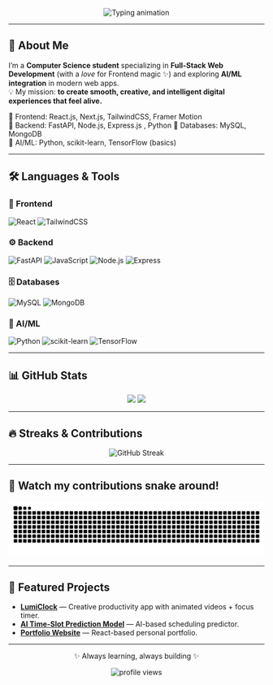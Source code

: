 <!-- Banner / Header -->
<p align="center">
  <img src="https://readme-typing-svg.herokuapp.com?font=Fira+Code&weight=600&size=24&pause=1000&color=36BCF7&center=true&vCenter=true&width=600&lines=Hey%2C+I'm+Ashmita+Sen+Roy+✨;Full+Stack+Developer+%7C+Frontend+Specialist;" alt="Typing animation" />
</p>

---

## 🚀 About Me  
I’m a **Computer Science student** specializing in **Full-Stack Web Development** (with a *love* for Frontend magic ✨) and exploring **AI/ML integration** in modern web apps.  
💡 My mission: **to create smooth, creative, and intelligent digital experiences that feel alive.**  

🔹 Frontend: React.js, Next.js, TailwindCSS, Framer Motion  
🔹 Backend: FastAPI, Node.js, Express.js , Python 
🔹 Databases: MySQL, MongoDB  
🔹 AI/ML: Python, scikit-learn, TensorFlow (basics)  

---

## 🛠 Languages & Tools  

### 🎨 Frontend
![React](https://img.shields.io/badge/-React-61DAFB?style=for-the-badge&logo=react&logoColor=black)
![TailwindCSS](https://img.shields.io/badge/-TailwindCSS-38B2AC?style=for-the-badge&logo=tailwindcss)

### ⚙ Backend
![FastAPI](https://img.shields.io/badge/-FastAPI-009688?style=for-the-badge&logo=fastapi)
![JavaScript](https://img.shields.io/badge/-JavaScript-F7DF1E?style=for-the-badge&logo=javascript&logoColor=black)
![Node.js](https://img.shields.io/badge/-Node.js-339933?style=for-the-badge&logo=nodedotjs)
![Express](https://img.shields.io/badge/-Express-000000?style=for-the-badge&logo=express)

### 🗄 Databases
![MySQL](https://img.shields.io/badge/-MySQL-4479A1?style=for-the-badge&logo=mysql&logoColor=white)
![MongoDB](https://img.shields.io/badge/-MongoDB-47A248?style=for-the-badge&logo=mongodb)

### 🤖 AI/ML
![Python](https://img.shields.io/badge/-Python-3776AB?style=for-the-badge&logo=python)
![scikit-learn](https://img.shields.io/badge/-Scikit%20Learn-F7931E?style=for-the-badge&logo=scikitlearn)
![TensorFlow](https://img.shields.io/badge/-TensorFlow-FF6F00?style=for-the-badge&logo=tensorflow)

---

## 📊 GitHub Stats  
<p align="center">
  <img src="https://github-readme-stats.vercel.app/api?username=ashmitasenroy&show_icons=true&theme=radical" height="165"/>
  <img src="https://github-readme-stats.vercel.app/api/top-langs/?username=ashmitasenroy&layout=compact&theme=radical" height="165"/>
</p>

---

## 🔥 Streaks & Contributions  
<p align="center">
  <img src="https://streak-stats.demolab.com?user=ashmitasenroy&theme=radical" alt="GitHub Streak" />
</p>

---

## 🐍 Watch my contributions snake around!  
<p align="center">
  <picture>
    <source media="(prefers-color-scheme: dark)" srcset="https://raw.githubusercontent.com/ashmitasenroy/ashmitasenroy/output/github-contribution-grid-snake-dark.svg" />
    <source media="(prefers-color-scheme: light)" srcset="https://raw.githubusercontent.com/ashmitasenroy/ashmitasenroy/output/github-contribution-grid-snake.svg" />
    <img alt="Snake animation" src="https://raw.githubusercontent.com/ashmitasenroy/ashmitasenroy/output/github-contribution-grid-snake.svg" />
  </picture>
</p>



---

## 🌟 Featured Projects  
- [**LumiClock**](https://github.com/ashmitasenroy/LumiClock) — Creative productivity app with animated videos + focus timer.  
- [**AI Time-Slot Prediction Model**](https://github.com/ashmitasenroy/SIH-2024-PSID-1761) — AI-based scheduling predictor.  
- [**Portfolio Website**](https://ashmitas-portfolio.onrender.com/) — React-based personal portfolio.  

---

<p align="center">✨ Always learning, always building ✨</p>

<!-- Visitor Count -->
<p align="center">
  <img src="https://komarev.com/ghpvc/?username=ashmitasenroy&label=Profile%20views&color=blueviolet&style=flat" alt="profile views"/>
</p>
